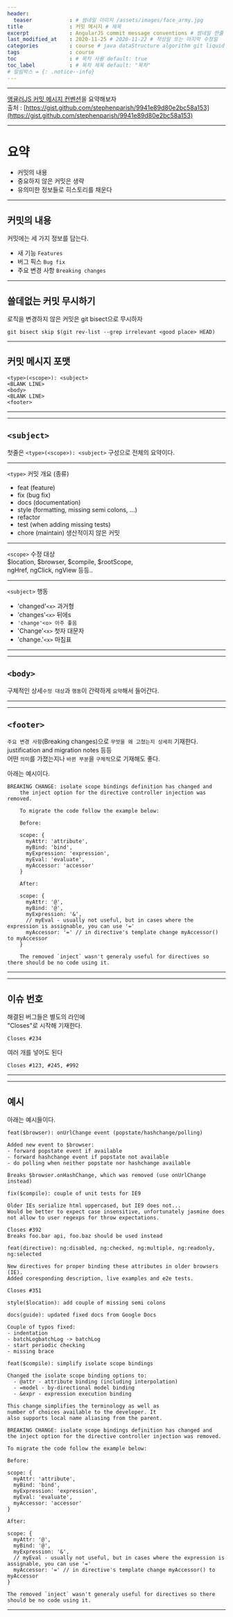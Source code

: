 ```yaml
---
header:
  teaser            : # 썸네일 이미지 /assets/images/face_army.jpg
title               : 커밋 메시지 # 제목
excerpt             : AngularJS commit message conventions # 썸네일 한줄 요약
last_modified_at    : 2020-11-25 # 2020-11-22 # 작성일 또는 마지막 수정일
categories          : course # java dataStructure algorithm git liquid math course / workout journal
tags                : course
toc                 : # 목차 사용 default: true
toc_label           : # 목차 제목 default: "목차"
# 알림박스 = {: .notice--info}
---
```

---

[앵귤러JS 커밋 메시지 컨벤션](https://gist.github.com/stephenparish/9941e89d80e2bc58a153)을 요약해보자  
출처 : [https://gist.github.com/stephenparish/9941e89d80e2bc58a153](https://gist.github.com/stephenparish/9941e89d80e2bc58a153)

---

# 요약

 * 커밋의 내용
 * 중요하지 않은 커밋은 생략
 * 유의미한 정보들로 히스토리를 채운다

---

## 커밋의 내용

커밋에는 세 가지 정보를 담는다.
 * 새 기능 `Features`
 * 버그 픽스 `Bug fix`
 * 주요 변경 사항 `Breaking changes`

---

## 쓸데없는 커밋 무시하기

로직을 변경하지 않은 커밋은 git bisect으로 무시하자

```
git bisect skip $(git rev-list --grep irrelevant <good place> HEAD)
```

---

## 커밋 메시지 포맷

```
<type>(<scope>): <subject>
<BLANK LINE>
<body>
<BLANK LINE>
<footer>
```

---
---

## `<subject>`
첫줄은 `<type>(<scope>): <subject>` 구성으로 전체의 요약이다.

---

`<type>` 커밋 개요 (종류)
 * feat (feature)
 * fix (bug fix)
 * docs (documentation)
 * style (formatting, missing semi colons, …)
 * refactor
 * test (when adding missing tests)
 * chore (maintain) 생산적이지 않은 커밋

---

`<scope>` 수정 대상  
$location, $browser, $compile, $rootScope,  
ngHref, ngClick, ngView 등등..

---

`<subject>` 행동
 * 'changed'`<x>` 과거형
 * 'changes'`<x>` 뒤에s
 * `'change'<o> 아주 좋음`
 * 'Change'`<x>` 첫자 대문자
 * 'change.'`<x>` 마침표

---
---

## `<body>`

구체적인 상세`수정 대상`과 `행동`이 간략하게 `요약`해서 들어간다.  

---
---

## `<footer>`

`주요 변경 사항`(Breaking changes)으로 `무엇을 왜 고쳤는지 상세히` 기재한다.  
justification and migration notes 등등  
어떤 `의미`를 가졌는지나 `바뀐 부분`을 `구체적`으로 기재해도 좋다.  

아래는 예시이다.

```
BREAKING CHANGE: isolate scope bindings definition has changed and
    the inject option for the directive controller injection was removed.
    
    To migrate the code follow the example below:
    
    Before:
    
    scope: {
      myAttr: 'attribute',
      myBind: 'bind',
      myExpression: 'expression',
      myEval: 'evaluate',
      myAccessor: 'accessor'
    }
    
    After:
    
    scope: {
      myAttr: '@',
      myBind: '@',
      myExpression: '&',
      // myEval - usually not useful, but in cases where the expression is assignable, you can use '='
      myAccessor: '=' // in directive's template change myAccessor() to myAccessor
    }
    
    The removed `inject` wasn't generaly useful for directives so there should be no code using it.
```

---
---

## 이슈 번호

해결된 버그들은 별도의 라인에  
"Closes"로 시작해 기재한다.

```
Closes #234
```

여러 개를 넣어도 된다

```
Closes #123, #245, #992
```

---
---

## 예시

아래는 예시들이다.

```
feat($browser): onUrlChange event (popstate/hashchange/polling)

Added new event to $browser:
- forward popstate event if available
- forward hashchange event if popstate not available
- do polling when neither popstate nor hashchange available

Breaks $browser.onHashChange, which was removed (use onUrlChange instead)
```

```
fix($compile): couple of unit tests for IE9

Older IEs serialize html uppercased, but IE9 does not...
Would be better to expect case insensitive, unfortunately jasmine does
not allow to user regexps for throw expectations.

Closes #392
Breaks foo.bar api, foo.baz should be used instead
```

```
feat(directive): ng:disabled, ng:checked, ng:multiple, ng:readonly, ng:selected

New directives for proper binding these attributes in older browsers (IE).
Added coresponding description, live examples and e2e tests.

Closes #351
```

```
style($location): add couple of missing semi colons
```

```
docs(guide): updated fixed docs from Google Docs

Couple of typos fixed:
- indentation
- batchLogbatchLog -> batchLog
- start periodic checking
- missing brace
```

```
feat($compile): simplify isolate scope bindings

Changed the isolate scope binding options to:
  - @attr - attribute binding (including interpolation)
  - =model - by-directional model binding
  - &expr - expression execution binding

This change simplifies the terminology as well as
number of choices available to the developer. It
also supports local name aliasing from the parent.

BREAKING CHANGE: isolate scope bindings definition has changed and
the inject option for the directive controller injection was removed.

To migrate the code follow the example below:

Before:

scope: {
  myAttr: 'attribute',
  myBind: 'bind',
  myExpression: 'expression',
  myEval: 'evaluate',
  myAccessor: 'accessor'
}

After:

scope: {
  myAttr: '@',
  myBind: '@',
  myExpression: '&',
  // myEval - usually not useful, but in cases where the expression is assignable, you can use '='
  myAccessor: '=' // in directive's template change myAccessor() to myAccessor
}

The removed `inject` wasn't generaly useful for directives so there should be no code using it.
```

---
